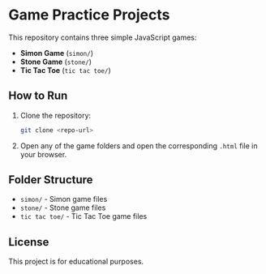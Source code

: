 # Game Practice Projects

This repository contains three simple JavaScript games:

- **Simon Game** (`simon/`)
- **Stone Game** (`stone/`)
- **Tic Tac Toe** (`tic tac toe/`)

## How to Run

1. Clone the repository:
   ```sh
   git clone <repo-url>
   ```
2. Open any of the game folders and open the corresponding `.html` file in your browser.

## Folder Structure

- `simon/` - Simon game files
- `stone/` - Stone game files
- `tic tac toe/` - Tic Tac Toe game files

## License

This project is for educational purposes.
